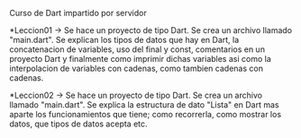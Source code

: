 Curso de Dart impartido por servidor

  *Leccion01 -> Se hace un proyecto de tipo Dart. Se crea un archivo llamado "main.dart". 
              Se explican los tipos de datos que hay en Dart, la concatenacion de variables, uso del final y const, comentarios en un proyecto Dart y finalmente como imprimir dichas variables
                  asi como la interpolacion de variables con cadenas, como tambien cadenas con cadenas.

 *Leccion02 -> Se hace un proyecto de tipo Dart. Se crea un archivo llamado "main.dart".
              Se explica la estructura de dato "Lista" en Dart mas aparte los funcionamientos que tiene; como recorrerla, como mostrar los datos, que tipos de datos acepta etc.
              
